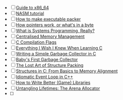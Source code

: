 - [ ] [Guide to x86_64](https://web.stanford.edu/class/archive/cs/cs107/cs107.1206/guide/x86-64.html)
- [ ] [NASM tutorial](https://cs.lmu.edu/~ray/notes/nasmtutorial/)
- [ ] [How to make executable packer](https://fasterthanli.me/series/making-our-own-executable-packer)
- [ ] [How pointers work, or what's in a byte](https://www.ralfj.de/blog/2018/07/24/pointers-and-bytes.html)
- [ ] [What is Systems Programming, Really?](https://willcrichton.net/notes/systems-programming/)
- [ ] [Centralised Memory Management](https://sasluca.github.io/cmm.html)
- [ ] [C Compilation Flags](https://nullprogram.com/blog/2023/04/29/)
- [ ] [Everything I Wish I Knew When Learning C](https://tmewett.com/c-tips/)
- [ ] [Writing a Simple Garbage Collector in C](https://maplant.com/gc.html)
- [ ] [Baby's First Garbage Collector](https://journal.stuffwithstuff.com/2013/12/08/babys-first-garbage-collector/)
- [ ] [The Lost Art of Structure Packing](http://www.catb.org/esr/structure-packing/)
- [ ] [Structures in C: From Basics to Memory Alignment](https://abstractexpr.com/2023/06/29/structures-in-c-from-basics-to-memory-alignment/)
- [ ] [Idiomatic Event Loop in C++](https://habr.com/en/articles/665730/)
- [ ] [How to Write Better (Game) Libraries](https://handmade.network/forums/articles/t/7138-how_to_write_better_game_libraries)
- [ ] [Untangling Lifetimes: The Arena Allocator](https://www.rfleury.com/p/untangling-lifetimes-the-arena-allocator)
- [ ] 
